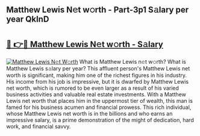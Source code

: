 ## Matthew Lewis N𝚎t w𝚘rth - Part-3p1 S𝚊lary per year QkInD

# <h2><a href="http://gc0drp.nevu.top/?p=Matthew+Lewis">🔗 👉🔴 Matthew Lewis N𝚎t w𝚘rth - S𝚊lary</a></h2>

[![Matthew Lewis N𝚎t W𝚘rth](https://i.imgur.com/Oavwk0R.jpeg)](http://gc0drp.nevu.top/?p=Matthew+Lewis)
What is Matthew Lewis n𝚎t w𝚘rth? What is Matthew Lewis s𝚊lary per year?
This affluent person's Matthew Lewis net worth is significant, making him one of the richest figures in his industry. His income from his job is impressive, but it is dwarfed by Matthew Lewis net worth, which is rumored to be even larger as a result of his varied business activities and valuable real estate investments. With a Matthew Lewis net worth that places him in the uppermost tier of wealth, this man is famed for his business acumen and financial prowess. This rich individual, whose Matthew Lewis net worth is in the billions and who earns an impressive salary, is a prime demonstration of the might of dedication, hard work, and financial savvy.
